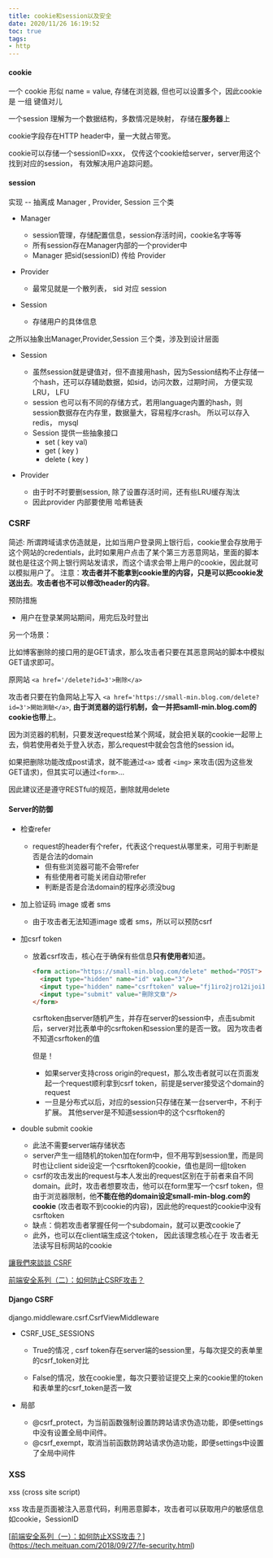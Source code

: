 ```yaml
---
title: cookie和session以及安全
date: 2020/11/26 16:19:52
toc: true
tags:
- http
---
```




#### cookie

一个 cookie 形似 name = value,  存储在浏览器, 但也可以设置多个，因此cookie 是 一组 键值对儿

一个session 理解为一个数据结构，多数情况是映射， 存储在**服务器**上

cookie字段存在HTTP header中，量一大就占带宽。

cookie可以存储一个sessionID=xxx， 仅传这个cookie给server，server用这个找到对应的session， 有效解决用户追踪问题。
<!--more-->


#### session

实现 -- 抽离成 Manager , Provider,  Session 三个类

* Manager 
  * session管理，存储配置信息，session存活时间，cookie名字等等
  * 所有session存在Manager内部的一个provider中
  * Manager 把sid(sessionID) 传给 Provider

* Provider
  * 最常见就是一个散列表， sid 对应 session
* Session
  * 存储用户的具体信息

之所以抽象出Manager,Provider,Session  三个类，涉及到设计层面

* Session
  * 虽然session就是键值对，但不直接用hash，因为Session结构不止存储一个hash，还可以存辅助数据，如sid，访问次数，过期时间， 方便实现 LRU， LFU
  * session 也可以有不同的存储方式，若用language内置的hash，则session数据存在内存里，数据量大，容易程序crash。 所以可以存入 redis， mysql
  * Session 提供一些抽象接口
    * set ( key val)
    * get ( key )
    * delete ( key )

* Provider
  * 由于时不时要删session, 除了设置存活时间，还有些LRU缓存淘汰
  * 因此provider 内部要使用 哈希链表



### CSRF

简述: 所谓跨域请求仿造就是，比如当用户登录网上银行后，cookie里会存放用于这个网站的credentials，此时如果用户点击了某个第三方恶意网站，里面的脚本就也是往这个网上银行网站发请求，而这个请求会带上用户的cookie，因此就可以模拟用户了。 注意：**攻击者并不能拿到cookie里的内容，只是可以把cookie发送出去**。**攻击者也不可以修改header的内容**。

预防措施

* 用户在登录某网站期间，用完后及时登出

另一个场景：

比如博客删除的接口用的是GET请求，那么攻击者只要在其恶意网站的脚本中模拟GET请求即可。

原网站 `<a href='/delete?id=3'>刪除</a>`

攻击者只要在钓鱼网站上写入 `<a href='https://small-min.blog.com/delete?id=3'>開始測驗</a>`, **由于浏览器的运行机制，会一并把samll-min.blog.com的cookie也带**上。

因为浏览器的机制，只要发送request给某个网域，就会把关联的cookie一起带上去，倘若使用者处于登入状态，那么request中就会包含他的session id。

如果把删除功能改成post请求，就不能通过`<a>` 或者 `<img>` 来攻击(因为这些发GET请求)，但其实可以通过`<form>`...

因此建议还是遵守RESTful的规范，删除就用delete

#### Server的防御

* 检查refer
  * request的header有个refer，代表这个request从哪里来，可用于判断是否是合法的domain
    * 但有些浏览器可能不会带refer
    * 有些使用者可能关闭自动带refer
    * 判断是否是合法domain的程序必须没bug
* 加上验证码 image 或者 sms
  * 由于攻击者无法知道image 或者 sms，所以可以预防csrf

* 加csrf token

  * 放着csrf攻击，核心在于确保有些信息**只有使用者**知道。

    ```html
    <form action="https://small-min.blog.com/delete" method="POST">
      <input type="hidden" name="id" value="3"/>
      <input type="hidden" name="csrftoken" value="fj1iro2jro12ijoi1"/>
      <input type="submit" value="刪除文章"/>
    </form>
    ```

    csrftoken由server随机产生，并存在server的session中，点击submit后，server对比表单中的csrftoken和session里的是否一致。 因为攻击者不知道csrftoken的值

    但是！

    * 如果server支持cross origin的request，那么攻击者就可以在页面发起一个request顺利拿到csrf token，前提是server接受这个domain的request
    * 一旦是分布式以后，对应的session只存储在某一台server中，不利于扩展。 其他server是不知道session中的这个csrftoken的

* double submit cookie

  * 此法不需要server端存储状态
  * server产生一组随机的token加在form中，但不用写到session里，而是同时也让client side设定一个csrftoken的cookie，值也是同一组token
  * csrf的攻击发出的request与本人发出的request区别在于前者来自不同domain。此时，攻击者想要攻击，他可以在form里写一个csrf token，但由于浏览器限制，他**不能在他的domain设定small-min-blog.com的cookie** (攻击者取不到cookie的内容)，因此他的request的cookie中没有csrftoken
  * 缺点：倘若攻击者掌握任何一个subdomain，就可以更改cookie了
  * 此外，也可以在client端生成这个token， 因此该理念核心在于 攻击者无法读写目标网站的cookie



[讓我們來談談 CSRF](https://blog.techbridge.cc/2017/02/25/csrf-introduction/)

[前端安全系列（二）：如何防止CSRF攻击？](https://tech.meituan.com/2018/10/11/fe-security-csrf.html)



#### Django CSRF

django.middleware.csrf.CsrfViewMiddleware

* CSRF_USE_SESSIONS

  * True的情况 , csrf token存在server端的session里，与每次提交的表单里的csrf_token对比

  * False的情况，放在cookie里，每次只要验证提交上来的cookie里的token和表单里的csrf_token是否一致

* 局部
  * @csrf_protect，为当前函数强制设置防跨站请求伪造功能，即便settings中没有设置全局中间件。
  * @csrf_exempt，取消当前函数防跨站请求伪造功能，即便settings中设置了全局中间件



### XSS

xss (cross site script)

xss 攻击是页面被注入恶意代码，利用恶意脚本，攻击者可以获取用户的敏感信息如cookie，SessionID



[[前端安全系列（一）：如何防止XSS攻击？](https://tech.meituan.com/2018/09/27/fe-security.html)](https://tech.meituan.com/2018/09/27/fe-security.html)